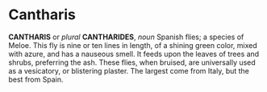 # Cantharis

**CANTHARIS** or _plural_ **CANTHARIDES**, _noun_ Spanish flies; a species of Meloe. This fly is nine or ten lines in length, of a shining green color, mixed with azure, and has a nauseous smell. It feeds upon the leaves of trees and shrubs, preferring the ash. These flies, when bruised, are universally used as a vesicatory, or blistering plaster. The largest come from Italy, but the best from Spain.